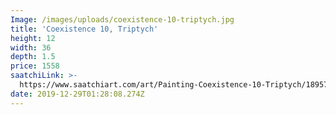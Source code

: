 ```yaml
---
Image: /images/uploads/coexistence-10-triptych.jpg
title: 'Coexistence 10, Triptych'
height: 12
width: 36
depth: 1.5
price: 1558
saatchiLink: >-
  https://www.saatchiart.com/art/Painting-Coexistence-10-Triptych/189576/4229445/view
date: 2019-12-29T01:28:08.274Z
---
```


